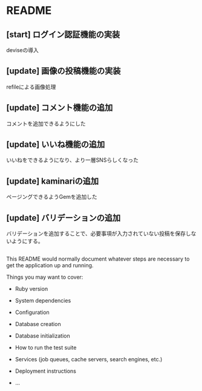 # README

## [start] ログイン認証機能の実装
deviseの導入

## [update] 画像の投稿機能の実装
refileによる画像処理

## [update] コメント機能の追加
コメントを追加できるようにした
## [update] いいね機能の追加
いいねをできるようになり、より一層SNSらしくなった
## [update] kaminariの追加
ページングできるようGemを追加した
## [update] バリデーションの追加
バリデーションを追加することで、必要事項が入力されていない投稿を保存しないようにする。

##

This README would normally document whatever steps are necessary to get the
application up and running.

Things you may want to cover:

* Ruby version

* System dependencies

* Configuration

* Database creation

* Database initialization

* How to run the test suite

* Services (job queues, cache servers, search engines, etc.)

* Deployment instructions

* ...
